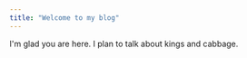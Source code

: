 ```yaml
---
title: "Welcome to my blog"
---
```


I'm glad you are here. 
I plan to talk about kings and cabbage.
